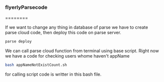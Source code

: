 ### flyerlyParsecode
========

If we want to change any thing in database of parse we have to create parse cloud code, then deploy this code on parse server.
```sh
parse deploy
```
We can call parse cloud function from terminal using base script.
Right now we have a code for checking users whome haven't appName
```sh
bash appNameNotExistCount.sh
```
for calling script code is writter in this bash file.
